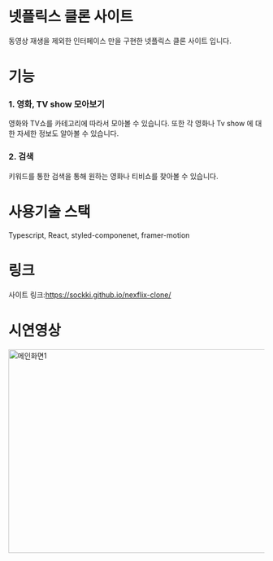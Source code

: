# 넷플릭스 클론 사이트
동영상 재생을 제외한 인터페이스 만을 구현한 넷플릭스 클론 사이트 입니다.

# 기능
### 1. 영화, TV show 모아보기
영화와 TV쇼를 카테고리에 따라서 모아볼 수 있습니다.
또한 각 영화나 Tv show 에 대한 자세한 정보도 알아볼 수 있습니다.
         
### 2. 검색
키워드를 통한 검색을 통해 원하는 영화나 티비쇼를 찾아볼 수 있습니다.

# 사용기술 스택
Typescript, React, styled-componenet, framer-motion

# 링크
사이트 링크:<https://sockki.github.io/nexflix-clone/>

# 시연영상
<img src="/images/ezgif-7-a607bec7a4.gif" width="800px" height="400px" title="메인화면1"></img><br/>